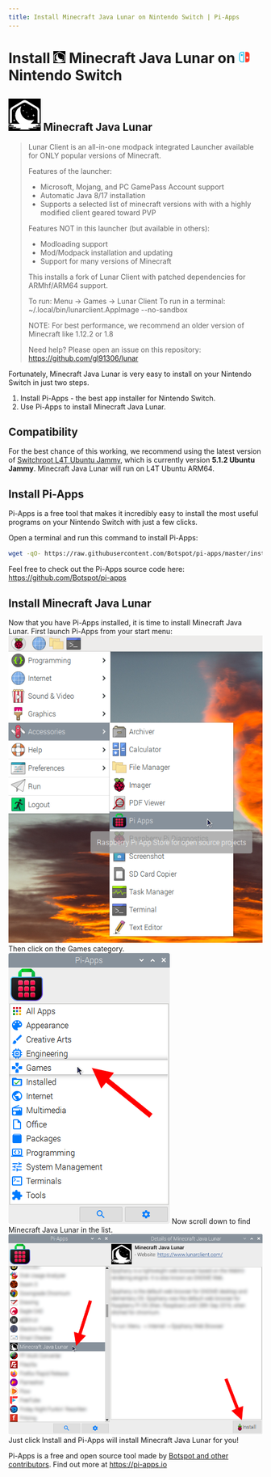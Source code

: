 ```yaml
---
title: Install Minecraft Java Lunar on Nintendo Switch | Pi-Apps
---
```

<div class="simple-install-content content">

# Install <img src="/img/app-icons/Minecraft Java Lunar/icon-64.png" height=24> Minecraft Java Lunar on <img src=/img/other-icons/switch-icon.svg height=24> Nintendo Switch

## <img src="/img/app-icons/Minecraft Java Lunar/icon-64.png"> Minecraft Java Lunar
> Lunar Client is an all-in-one modpack integrated Launcher available for ONLY popular versions of Minecraft.
> 
> Features of the launcher:
> - Microsoft, Mojang, and PC GamePass Account support
> - Automatic Java 8/17 installation
> - Supports a selected list of minecraft versions with with a highly modified client geared toward PVP
> 
> Features NOT in this launcher (but available in others):
> - Modloading support
> - Mod/Modpack installation and updating
> - Support for many versions of Minecraft
> 
> This installs a fork of Lunar Client with patched dependencies for ARMhf/ARM64 support.
> 
> To run: Menu -> Games -> Lunar Client
> To run in a terminal: ~/.local/bin/lunarclient.AppImage --no-sandbox
> 
> NOTE: For best performance, we recommend an older version of Minecraft like 1.12.2 or 1.8
> 
> Need help? Please open an issue on this repository: https://github.com/gl91306/lunar

Fortunately, Minecraft Java Lunar is very easy to install on your Nintendo Switch in just two steps.
1. Install Pi-Apps - the best app installer for Nintendo Switch.
2. Use Pi-Apps to install Minecraft Java Lunar.
</div>
<div class="simple-install-content content">

## Compatibility
For the best chance of this working, we recommend using the latest version of [Switchroot L4T Ubuntu Jammy](https://wiki.switchroot.org/wiki/linux/l4t-ubuntu-jammy-installation-guide), which is currently version **5.1.2 Ubuntu Jammy**.
Minecraft Java Lunar will run on L4T Ubuntu ARM64.
</div>
<div class="simple-install-content content">

## Install Pi-Apps

Pi-Apps is a free tool that makes it incredibly easy to install the most useful programs on your Nintendo Switch with just a few clicks.

Open a terminal and run this command to install Pi-Apps:
```bash
wget -qO- https://raw.githubusercontent.com/Botspot/pi-apps/master/install | bash
```
Feel free to check out the Pi-Apps source code here: https://github.com/Botspot/pi-apps
</div>
<div class="simple-install-content content">

## Install Minecraft Java Lunar

Now that you have Pi-Apps installed, it is time to install Minecraft Java Lunar.
First launch Pi-Apps from your start menu:
<img src="/img/start-menu.png">
Then click on the Games category.
<img src="/img/category-selections/Games.png">
Now scroll down to find Minecraft Java Lunar in the list.
<img src="/img/app-icons/Minecraft Java Lunar/app-selection.png">
Just click Install and Pi-Apps will install Minecraft Java Lunar for you!
</div>
<div class="simple-install-content content">

Pi-Apps is a free and open source tool made by [Botspot and other contributors](/about/#contributors). Find out more at https://pi-apps.io
</div>

